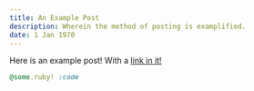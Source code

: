 ```yaml
---
title: An Example Post
description: Wherein the method of posting is examplified.
date: 1 Jan 1970
---
```


Here is an example post!  With a [link in it!][1]

``` ruby
@some.ruby! :code
```

[1]: http://example.com/
